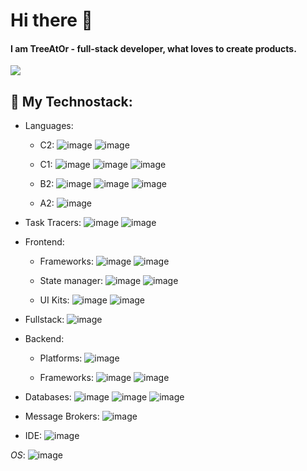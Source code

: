 # Hi there 👋
#### I am TreeAtOr - full-stack developer, what loves to create products. 

![](https://github-profile-summary-cards.vercel.app/api/cards/profile-details?username=TreeAtOr&theme=default) 

## 🔧 My Technostack:
 - Languages: 
    - C2: 
         ![image](https://img.shields.io/badge/JavaScript-323330?style=flat&logo=javascript&logoColor=F7DF1E)
         ![image](https://img.shields.io/badge/TypeScript-007ACC?style=flat&logo=typescript&logoColor=white)
         
    - C1:
         ![image](https://img.shields.io/badge/Java-ED8B00?style=flat&logo=java&logoColor=white)
         ![image](https://img.shields.io/badge/CSS3-1572B6?style=flat&logo=css3&logoColor=white)
         ![image](https://img.shields.io/badge/HTML5-E34F26?style=flat&logo=html5&logoColor=white)

    - B2:
         ![image](https://img.shields.io/badge/C-00599C?style=flat&logo=c&logoColor=white)
         ![image](https://img.shields.io/badge/C%2B%2B-00599C?style=flat&logo=c%2B%2B&logoColor=white)
         ![image](https://img.shields.io/badge/Python-FFD43B?style=flat&logo=python&logoColor=blue)

    - A2:
         ![image](https://img.shields.io/badge/Rust-black?style=flat&logo=rust&logoColor=#E57324)

 - Task Tracers: 
    ![image](https://img.shields.io/badge/Trello-0052CC?style=flat&logo=trello&logoColor=white)
    ![image](https://img.shields.io/badge/Jira-0052CC?style=flat&logo=Jira&logoColor=white)

 - Frontend: 
    - Frameworks: 
        ![image](https://img.shields.io/badge/React-20232A?style=flat&logo=react&logoColor=61DAFB)
        ![image](https://img.shields.io/badge/React_Native-20232A?style=flat&logo=react&logoColor=61DAFB)

    - State manager: 
        ![image](https://img.shields.io/badge/Redux-593D88?style=flat&logo=redux&logoColor=white)
        ![image](https://img.shields.io/badge/MobX-FF9955?style=flat&logoColor=white&logo=mobx)

    - UI Kits: 
        ![image](https://img.shields.io/badge/Material%20UI-007FFF?style=flat&logo=mui&logoColor=white)
        ![image](https://img.shields.io/badge/VK%20UI-0077FF?style=flat&logoColor=white&logo=vk)

 - Fullstack: 
    ![image](https://img.shields.io/badge/next.js-000000?style=flat&logo=nextdotjs&logoColor=white)
 - Backend: 
    - Platforms:
        ![image](https://img.shields.io/badge/Node.js-339933?style=flat&logo=nodedotjs&logoColor=white)
    
    - Frameworks:
        ![image](https://img.shields.io/badge/nestjs-E0234E?style=flat&logo=nestjs&logoColor=white)
        ![image](https://img.shields.io/badge/Express.js-000000?style=flat&logo=express&logoColor=white)




 - Databases: 
    ![image](https://img.shields.io/badge/MongoDB-4EA94B?style=flat&logo=mongodb&logoColor=white) 
    ![image](https://img.shields.io/badge/PostgreSQL-316192?style=flat&logo=postgresql&logoColor=white) 
    ![image](https://img.shields.io/badge/Supabase-181818?style=flat&logo=supabase&logoColor=white)

  - Message Brokers: 
    ![image](https://img.shields.io/badge/rabbitmq-%23FF6600.svg?&style=flat&logo=rabbitmq&logoColor=white)

  - IDE:
    ![image](https://img.shields.io/badge/VSCode-0078D4?style=flat&logo=visual%20studio%20code&logoColor=white)

*OS*: ![image](https://img.shields.io/badge/manjaro-35BF5C?style=flat&logo=manjaro&logoColor=white)
<!--
**TreeAtOr/TreeAtOr** is a ✨ _special_ ✨ repository because its `README.md` (this file) appears on your GitHub profile.

Here are some ideas to get you started:

- 🔭 I’m currently working on ...
- 🌱 I’m currently learning ...
- 👯 I’m looking to collaborate on ...
- 🤔 I’m looking for help with ...
- 💬 Ask me about ...
- 📫 How to reach me: ...
- 😄 Pronouns: ...
- ⚡ Fun fact: ...
-->
